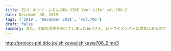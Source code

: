 ```yaml
---
title: 石川・ホンマ・ぶるんのBe-SIDE Your Life! vol.706-2
date: December 30, 2019
tags: ['2019', 'December 2019', 'vol.706']
draft: false
summary: また、年齢の現実を感じてしまった石川さん。ビーサイメンバーに成長はあるのでしょうか？MIURA
---
```


http://project-phi.ddo.jp/ishikawa/ishikawa706_2.mp3